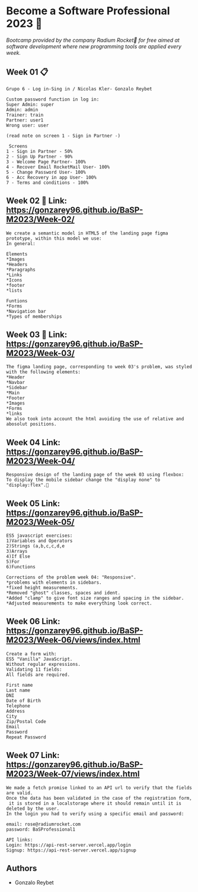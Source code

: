 # Become a Software Professional 2023 🚀

_Bootcamp provided by the company Radium Rocket🚀 for free aimed at software development where new programming tools are applied every week._

## Week 01 📋

```
Grupo 6 - Log in-Sing in / Nicolas Kler- Gonzalo Reybet 

Custom password function in log in:
Super Admin: super
Admin: admin
Trainer: train
Partner: user1
Wrong user: user

(read note on screen 1 - Sign in Partner -)

 Screens
1 - Sign in Partner - 50%
2 - Sign Up Partner - 90%
3 - Welcome Page Partner- 100%
4 - Recover Email RocketMail User- 100%
5 - Change Password User- 100%
6 - Acc Recovery in app User- 100%
7 - Terms and conditions - 100%
```
## Week 02 🔧 Link: https://gonzarey96.github.io/BaSP-M2023/Week-02/

```
We create a semantic model in HTML5 of the landing page figma prototype, within this model we use:
In general:

Elements
*Images
*Headers
*Paragraphs
*Links
*Icons
*footer
*lists

Funtions
*Forms
*Navigation bar
*Types of memberships

```

## Week 03 🚀 Link: https://gonzarey96.github.io/BaSP-M2023/Week-03/

```
The figma landing page, corresponding to week 03's problem, was styled with the following elements:
*Header
*Navbar
*Sidebar
*Main
*Footer
*Images
*Forms
*links
We also took into account the html avoiding the use of relative and abosolut positions.

```

## Week 04 Link: https://gonzarey96.github.io/BaSP-M2023/Week-04/

```
Responsive design of the landing page of the week 03 using flexbox:
To display the mobile sidebar change the "display none" to "display:flex".🔧
```
## Week 05 Link: https://gonzarey96.github.io/BaSP-M2023/Week-05/

```
ES5 javascript exercises:
1)Variables and Operators
2)Strings (a,b,c,c,d,e
3)Arrays
4)If Else
5)For
6)Functions
```
```
Corrections of the problem week 04: "Responsive".
*problems with elements in sidebars.
*fixed height measurements.
*Removed "ghost" classes, spaces and ident.
*Added "clamp" to give font size ranges and spacing in the sidebar.
*Adjusted measurements to make everything look correct.

```
## Week 06 Link: https://gonzarey96.github.io/BaSP-M2023/Week-06/views/index.html
```
Create a form with:
ES5 "Vanilla" JavaScript.
Without regular expressions.
Validating 11 fields:
All fields are required.

First name
Last name
DNI
Date of Birth
Telephone
Address
City
Zip/Postal Code
Email
Password
Repeat Password

```
## Week 07 Link: https://gonzarey96.github.io/BaSP-M2023/Week-07/views/index.html
```
We made a fetch promise linked to an API url to verify that the fields are valid.
Once the data has been validated in the case of the registration form,
 it is stored in a localstorage where it should remain until it is deleted by the user.
In the login you had to verify using a specific email and password:

email: rose@radiumrocket.com
password: BaSProfessional1

API links:
Login: https://api-rest-server.vercel.app/login
Signup: https://api-rest-server.vercel.app/signup
```
## Authors
- Gonzalo Reybet